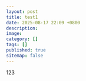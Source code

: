 ```yaml
---
layout: post
title: test1
date: 2025-08-17 22:09 +0800
description:
image:
category: []
tags: []
published: true
sitemap: false
---
```

123